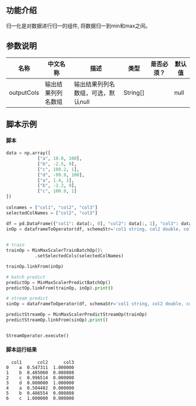 ## 功能介绍

归一化是对数据进行归一的组件, 将数据归一到min和max之间。

## 参数说明

<!-- OLD_TABLE -->
<!-- This is the start of auto-generated parameter info -->
<!-- DO NOT EDIT THIS PART!!! -->
| 名称 | 中文名称 | 描述 | 类型 | 是否必须？ | 默认值 |
| --- | --- | --- | --- | --- | --- |
| outputCols | 输出结果列列名数组 | 输出结果列列名数组，可选，默认null | String[] |  | null |<!-- This is the end of auto-generated parameter info -->


## 脚本示例

#### 脚本

```python
data = np.array([
            ["a", 10.0, 100],
            ["b", -2.5, 9],
            ["c", 100.2, 1],
            ["d", -99.9, 100],
            ["a", 1.4, 1],
            ["b", -2.2, 9],
            ["c", 100.9, 1]
])
             
colnames = ["col1", "col2", "col3"]
selectedColNames = ["col2", "col3"]

df = pd.DataFrame({"col1": data[:, 0], "col2": data[:, 1], "col3": data[:, 2]})
inOp = dataframeToOperator(df, schemaStr='col1 string, col2 double, col3 long', op_type='batch')
         

# train
trainOp = MinMaxScalerTrainBatchOp()\
           .setSelectedCols(selectedColNames)

trainOp.linkFrom(inOp)

# batch predict
predictOp = MinMaxScalerPredictBatchOp()
predictOp.linkFrom(trainOp, inOp).print()

# stream predict
sinOp = dataframeToOperator(df, schemaStr='col1 string, col2 double, col3 long', op_type='stream')

predictStreamOp = MinMaxScalerPredictStreamOp(trainOp)
predictStreamOp.linkFrom(sinOp).print()


StreamOperator.execute()
```

#### 脚本运行结果

```
  col1      col2      col3
0    a  0.547311  1.000000
1    b  0.485060  0.080808
2    c  0.996514  0.000000
3    d  0.000000  1.000000
4    a  0.504482  0.000000
5    b  0.486554  0.080808
6    c  1.000000  0.000000
```



